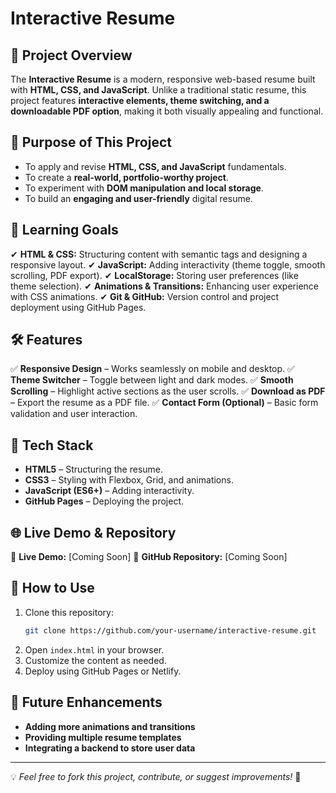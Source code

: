 # Interactive Resume

## 📌 Project Overview
The **Interactive Resume** is a modern, responsive web-based resume built with **HTML, CSS, and JavaScript**. Unlike a traditional static resume, this project features **interactive elements, theme switching, and a downloadable PDF option**, making it both visually appealing and functional.

## 🎯 Purpose of This Project
- To apply and revise **HTML, CSS, and JavaScript** fundamentals.
- To create a **real-world, portfolio-worthy project**.
- To experiment with **DOM manipulation and local storage**.
- To build an **engaging and user-friendly** digital resume.

## 🚀 Learning Goals
✔ **HTML & CSS:** Structuring content with semantic tags and designing a responsive layout.
✔ **JavaScript:** Adding interactivity (theme toggle, smooth scrolling, PDF export).
✔ **LocalStorage:** Storing user preferences (like theme selection).
✔ **Animations & Transitions:** Enhancing user experience with CSS animations.
✔ **Git & GitHub:** Version control and project deployment using GitHub Pages.

## 🛠️ Features
✅ **Responsive Design** – Works seamlessly on mobile and desktop.
✅ **Theme Switcher** – Toggle between light and dark modes.
✅ **Smooth Scrolling** – Highlight active sections as the user scrolls.
✅ **Download as PDF** – Export the resume as a PDF file.
✅ **Contact Form (Optional)** – Basic form validation and user interaction.

## 📂 Tech Stack
- **HTML5** – Structuring the resume.
- **CSS3** – Styling with Flexbox, Grid, and animations.
- **JavaScript (ES6+)** – Adding interactivity.
- **GitHub Pages** – Deploying the project.

## 🌐 Live Demo & Repository
🔗 **Live Demo:** [Coming Soon]
🔗 **GitHub Repository:** [Coming Soon]

## 📜 How to Use
1. Clone this repository:
   ```sh
   git clone https://github.com/your-username/interactive-resume.git
   ```
2. Open `index.html` in your browser.
3. Customize the content as needed.
4. Deploy using GitHub Pages or Netlify.

## 📌 Future Enhancements
- **Adding more animations and transitions**
- **Providing multiple resume templates**
- **Integrating a backend to store user data**

---
💡 *Feel free to fork this project, contribute, or suggest improvements!* 🚀

